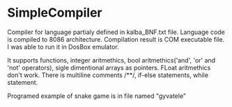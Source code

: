 # SimpleCompiler

Compiler for language partialy defined in kalba_BNF.txt file. Language code is compiled to 8086 architecture. Compilation result is COM executable file. I was able to run it in DosBox emulator.

It supports functions, integer aritmethics, bool aritmethics('and', 'or' and 'not' operators), sigle dimentional arrays as pointers. FLoat aritmethics don't work.
There is multiline comments /**/, if-else statements, while statement.

Programed example of snake game is in file named "gyvatele"
